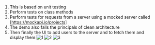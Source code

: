 1. This is based on unit testing
2. Perform tests on class methods
3. Perform tests for requests from a server using a mocked server called [https://mockapi.io/projects]
4. The demo also falls the principals of clean architecture
5. Then finally the UI to add users to the server and to fetch them and display them
![1](https://github.com/kerrywanga/tdd/assets/61024251/b116c8fd-729e-4700-918b-1622643efce4)
![2](https://github.com/kerrywanga/tdd/assets/61024251/aaeea0f6-da52-43a2-aae0-f555df7e9942)
![3](https://github.com/kerrywanga/tdd/assets/61024251/c6cf1c55-54b0-4025-afc2-ce5e4156ba2f)



